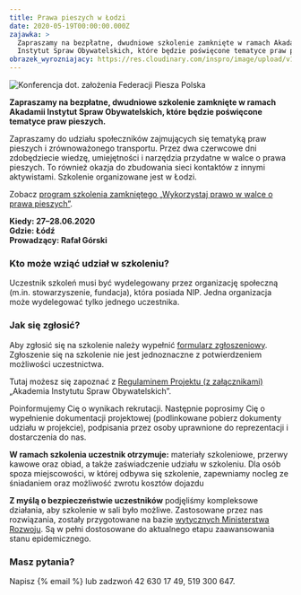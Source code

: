```yaml
---
title: Prawa pieszych w Łodzi
date: 2020-05-19T00:00:00.000Z
zajawka: >
  Zapraszamy na bezpłatne, dwudniowe szkolenie zamknięte w ramach Akadamii
  Instytut Spraw Obywatelskich, które będzie poświęcone tematyce praw pieszych.
obrazek_wyrozniajacy: https://res.cloudinary.com/inspro/image/upload/v1590070769/aiso/konferencja-dot-zalozenia-federacji-piesza-polska.jpg
---
```

![Konferencja dot. założenia Federacji Piesza Polska](https://res.cloudinary.com/inspro/image/upload/v1590070769/aiso/konferencja-dot-zalozenia-federacji-piesza-polska.jpg)

**Zapraszamy na bezpłatne, dwudniowe szkolenie zamknięte w ramach Akadamii Instytut Spraw Obywatelskich, które będzie poświęcone tematyce praw pieszych.**

Zapraszamy do udziału społeczników zajmujących się tematyką praw pieszych i zrównoważonego transportu. Przez dwa czerwcowe dni zdobędziecie wiedzę, umiejętności i narzędzia przydatne w walce o prawa pieszych. To również okazja do zbudowania sieci kontaktów z innymi aktywistami. Szkolenie organizowane jest w Łodzi.

Zobacz [program szkolenia zamkniętego „Wykorzystaj prawo w walce o prawa pieszych”](https://res.cloudinary.com/inspro/image/upload/v1590057160/aiso/aiso-instytut-piesza-polska.pdf).

**Kiedy: 27–28.06.2020**\
**Gdzie: Łódź**\
**Prowadzący: Rafał Górski**

### Kto może wziąć udział w szkoleniu?

Uczestnik szkoleń musi być wydelegowany przez organizację społeczną (m.in. stowarzyszenie, fundacja), która posiada NIP. Jedna organizacja może wydelegować tylko jednego uczestnika.

### Jak się zgłosić?

Aby zgłosić się na szkolenie należy wypełnić [formularz zgłoszeniowy](https://forms.gle/1j9Ex9JfEXzKHzkH9). Zgłoszenie się na szkolenie nie jest jednoznaczne z potwierdzeniem możliwości uczestnictwa.

Tutaj możesz się zapoznać z [Regulaminem Projektu (z załącznikami)](https://res.cloudinary.com/inspro/raw/upload/v1589893932/aiso/regulamin.zip) „Akademia Instytutu Spraw Obywatelskich”.

Poinformujemy Cię o wynikach rekrutacji. Następnie poprosimy Cię o wypełnienie dokumentacji projektowej (podlinkowane pobierz dokumenty udziału w projekcie), podpisania przez osoby uprawnione do reprezentacji i dostarczenia do nas.

**W ramach szkolenia uczestnik otrzymuje:** materiały szkoleniowe, przerwy kawowe oraz obiad, a także zaświadczenie udziału w szkoleniu. Dla osób spoza miejscowości, w której odbywa się szkolenie, zapewniamy nocleg ze śniadaniem oraz możliwość zwrotu kosztów dojazdu

**Z myślą o bezpieczeństwie uczestników** podjęliśmy kompleksowe działania, aby szkolenie w sali było możliwe. Zastosowane przez nas rozwiązania, zostały przygotowane na bazie [wytycznych Ministerstwa Rozwoju](https://www.gov.pl/web/rozwoj/wytyczne-dla-branz). Są w pełni dostosowane do aktualnego etapu zaawansowania stanu epidemicznego.

### Masz pytania?

Napisz {% email %} lub zadzwoń 42 630 17 49, 519 300 647.